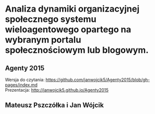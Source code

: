 # Analiza dynamiki organizacyjnej społecznego systemu wieloagentowego opartego na wybranym portalu społecznościowym lub blogowym.
## Agenty 2015 

Wersja do czytania: https://github.com/janwojcik5/Agenty2015/blob/gh-pages/index.md  
Prezentacja: http://janwojcik5.github.io/Agenty2015 

Mateusz Pszczółka i Jan Wójcik
---
